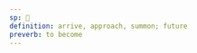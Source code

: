 ```yaml
---
sp: 󱤖
definition: arrive, approach, summon; future
preverb: to become
---
```

<!-- kama is the arrival from one state to another. this can be everything from your physical location, to your state of being like your job, mood, health, etc., and it could be lots of other things.

when sina kama e ijo, you are summoning the ijo. you are making it go from the state of not being present to being present. -->